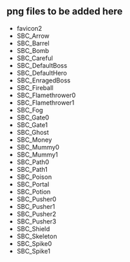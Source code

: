 ## png files to be added here
 - favicon2
 - SBC_Arrow
 - SBC_Barrel
 - SBC_Bomb
 - SBC_Careful
 - SBC_DefaultBoss
 - SBC_DefaultHero
 - SBC_EnragedBoss
 - SBC_Fireball
 - SBC_Flamethrower0
 - SBC_Flamethrower1
 - SBC_Fog
 - SBC_Gate0
 - SBC_Gate1
 - SBC_Ghost
 - SBC_Money
 - SBC_Mummy0
 - SBC_Mummy1
 - SBC_Path0
 - SBC_Path1
 - SBC_Poison
 - SBC_Portal
 - SBC_Potion
 - SBC_Pusher0
 - SBC_Pusher1
 - SBC_Pusher2
 - SBC_Pusher3
 - SBC_Shield
 - SBC_Skeleton
 - SBC_Spike0
 - SBC_Spike1
 
